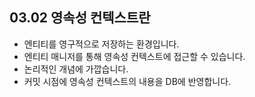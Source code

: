 ## 03.02 영속성 컨텍스트란

- 엔티티를 영구적으로 저장하는 환경입니다.
- 엔티티 매니저를 통해 영속성 컨텍스트에 접근할 수 있습니다.
- 논리적인 개념에 가깝습니다.
- 커밋 시점에 영속성 컨텍스트의 내용을 DB에 반영합니다.